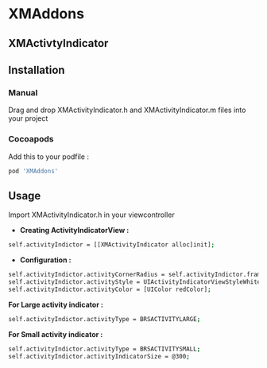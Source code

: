 # XMAddons

## XMActivtyIndicator

## Installation
### Manual
Drag and drop XMActivityIndicator.h and XMActivityIndicator.m files into your project

### Cocoapods
Add this to your podfile :
```bash
pod 'XMAddons'
```
## Usage
Import XMActivityIndicator.h in your viewcontroller

* **Creating ActivityIndicatorView :**
```bash
self.activityIndictor = [[XMActivityIndicator alloc]init];
```
* **Configuration :**
```bash
self.activityIndictor.activityCornerRadius = self.activityIndictor.frame.size.width/2;
self.activityIndictor.activityStyle = UIActivityIndicatorViewStyleWhiteLarge
self.activityIndictor.activityColor = [UIColor redColor];
```
**For Large activity indicator :**
```bash
self.activityIndictor.activityType = BRSACTIVITYLARGE; 
```
**For Small activity indicator :**
```bash
self.activityIndictor.activityType = BRSACTIVITYSMALL;
self.activityIndictor.activityIndicatorSize = @300;
```

